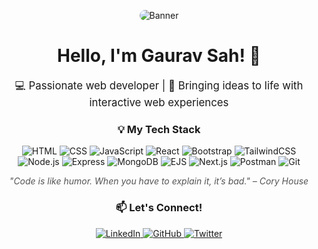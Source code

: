 <!-- Banner -->
<p align="center">
  <img src="https://user-images.githubusercontent.com/115187902/230700872-d5f44b85-56c7-4e27-80a4-6e2db901e60c.gif" alt="Banner" style="max-width: 80%; border-radius: 10px;" />
</p>

<!-- Name -->
<h1 align="center">Hello, I'm Gaurav Sah! 👋</h1>

<!-- About Me -->
<p align="center" style="font-size: 1.2em; margin-top: 0;">
  💻 Passionate web developer | 🚀 Bringing ideas to life with interactive web experiences
</p>

<!-- Skills -->
<h3 align="center">💡 My Tech Stack</h3>
<p align="center">
  <img src="https://img.shields.io/badge/HTML-Expert-orange" alt="HTML" />
  <img src="https://img.shields.io/badge/CSS-Expert-blue" alt="CSS" />
  <img src="https://img.shields.io/badge/JavaScript-Expert-yellow" alt="JavaScript" />
  <img src="https://img.shields.io/badge/React-Expert-green" alt="React" />
  <img src="https://img.shields.io/badge/Bootstrap-Expert-purple" alt="Bootstrap" />
  <img src="https://img.shields.io/badge/TailwindCSS-Expert-blueviolet" alt="TailwindCSS" />
  <img src="https://img.shields.io/badge/Node.js-Intermediate-darkgreen" alt="Node.js" />
  <img src="https://img.shields.io/badge/Express-Intermediate-lightgrey" alt="Express" />
  <img src="https://img.shields.io/badge/MongoDB-Intermediate-brightgreen" alt="MongoDB" />
  <img src="https://img.shields.io/badge/EJS-Intermediate-orange" alt="EJS" />
  <img src="https://img.shields.io/badge/Next.js-Intermediate-black" alt="Next.js" />
  <img src="https://img.shields.io/badge/Postman-Intermediate-ff6c37" alt="Postman" />
  <img src="https://img.shields.io/badge/Git-Intermediate-orange" alt="Git" />
</p>

<!-- Inspirational Quote -->
<p align="center" style="font-style: italic; color: #555;">
  "Code is like humor. When you have to explain it, it’s bad." – Cory House
</p>

<!-- Connect with Me -->
<h3 align="center">📫 Let's Connect!</h3>
<p align="center">
  <a href="https://www.linkedin.com/in/gauravssah" target="_blank">
    <img src="https://img.icons8.com/color/48/000000/linkedin.png" alt="LinkedIn" />
  </a>
  <a href="https://github.com/gauravssah" target="_blank">
    <img src="https://img.icons8.com/nolan/48/github.png" alt="GitHub" />
  </a>
  <a href="https://twitter.com/gauravssah" target="_blank">
    <img src="https://img.icons8.com/color/48/000000/twitter.png" alt="Twitter" />
  </a>
</p>
